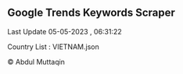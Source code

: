 

## Google Trends Keywords Scraper 
 
Last Update 05-05-2023 , 06:31:22

Country List :
VIETNAM.json



© Abdul Muttaqin 
